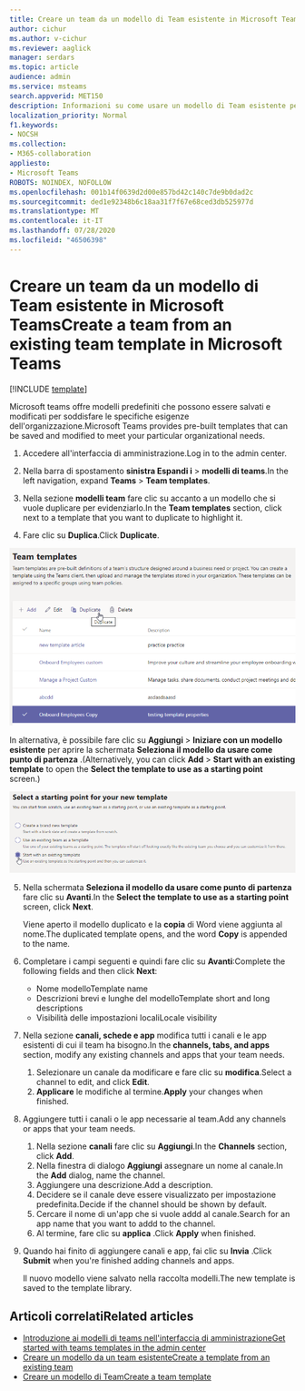 ```yaml
---
title: Creare un team da un modello di Team esistente in Microsoft Teams
author: cichur
ms.author: v-cichur
ms.reviewer: aaglick
manager: serdars
ms.topic: article
audience: admin
ms.service: msteams
search.appverid: MET150
description: Informazioni su come usare un modello di Team esistente per creare un nuovo team in Microsoft teams.
localization_priority: Normal
f1.keywords:
- NOCSH
ms.collection:
- M365-collaboration
appliesto:
- Microsoft Teams
ROBOTS: NOINDEX, NOFOLLOW
ms.openlocfilehash: 001b14f0639d2d00e857bd42c140c7de9b0dad2c
ms.sourcegitcommit: ded1e92348b6c18aa31f7f67e68ced3db525977d
ms.translationtype: MT
ms.contentlocale: it-IT
ms.lasthandoff: 07/28/2020
ms.locfileid: "46506398"
---
```

# <a name="create-a-team-from-an-existing-team-template-in-microsoft-teams"></a><span data-ttu-id="1027c-103">Creare un team da un modello di Team esistente in Microsoft Teams</span><span class="sxs-lookup"><span data-stu-id="1027c-103">Create a team from an existing team template in Microsoft Teams</span></span>

[!INCLUDE [template](includes/preview-feature.md)]

<span data-ttu-id="1027c-104">Microsoft teams offre modelli predefiniti che possono essere salvati e modificati per soddisfare le specifiche esigenze dell'organizzazione.</span><span class="sxs-lookup"><span data-stu-id="1027c-104">Microsoft Teams provides pre-built templates that can be saved and modified to meet your particular organizational needs.</span></span>

1. <span data-ttu-id="1027c-105">Accedere all'interfaccia di amministrazione.</span><span class="sxs-lookup"><span data-stu-id="1027c-105">Log in to the admin center.</span></span>

2. <span data-ttu-id="1027c-106">Nella barra di spostamento **sinistra Espandi i**  >  **modelli di teams**.</span><span class="sxs-lookup"><span data-stu-id="1027c-106">In the left navigation, expand **Teams** > **Team templates**.</span></span>

3. <span data-ttu-id="1027c-107">Nella sezione **modelli team** fare clic su accanto a un modello che si vuole duplicare per evidenziarlo.</span><span class="sxs-lookup"><span data-stu-id="1027c-107">In the **Team templates** section, click next to a template that you want to duplicate to highlight it.</span></span>

4. <span data-ttu-id="1027c-108">Fare clic su **Duplica**.</span><span class="sxs-lookup"><span data-stu-id="1027c-108">Click **Duplicate**.</span></span>

![Immagine della finestra di dialogo modelli di team con Aggiungi evidenziata.](media/template-duplicate.png)

<span data-ttu-id="1027c-110">In alternativa, è possibile fare clic su **Aggiungi**  >  **Iniziare con un modello esistente** per aprire la schermata **Seleziona il modello da usare come punto di partenza** .</span><span class="sxs-lookup"><span data-stu-id="1027c-110">(Alternatively, you can click **Add** > **Start with an existing template** to open the **Select the template to use as a starting point** screen.)</span></span>

![Immagine della schermata del punto di partenza dei modelli di team con inizio con un modello esistente evidenziato.](media/template-start-existing-template.png)

5. <span data-ttu-id="1027c-112">Nella schermata **Seleziona il modello da usare come punto di partenza** fare clic su **Avanti**.</span><span class="sxs-lookup"><span data-stu-id="1027c-112">In the **Select the template to use as a starting point** screen, click **Next**.</span></span>

    <span data-ttu-id="1027c-113">Viene aperto il modello duplicato e la **copia** di Word viene aggiunta al nome.</span><span class="sxs-lookup"><span data-stu-id="1027c-113">The duplicated template opens, and the word **Copy** is appended to the name.</span></span>

6. <span data-ttu-id="1027c-114">Completare i campi seguenti e quindi fare clic su **Avanti**:</span><span class="sxs-lookup"><span data-stu-id="1027c-114">Complete the following fields and then click **Next**:</span></span>
    - <span data-ttu-id="1027c-115">Nome modello</span><span class="sxs-lookup"><span data-stu-id="1027c-115">Template name</span></span>
    - <span data-ttu-id="1027c-116">Descrizioni brevi e lunghe del modello</span><span class="sxs-lookup"><span data-stu-id="1027c-116">Template short and long descriptions</span></span>
    - <span data-ttu-id="1027c-117">Visibilità delle impostazioni locali</span><span class="sxs-lookup"><span data-stu-id="1027c-117">Locale visibility</span></span>  

7. <span data-ttu-id="1027c-118">Nella sezione **canali, schede e app** modifica tutti i canali e le app esistenti di cui il team ha bisogno.</span><span class="sxs-lookup"><span data-stu-id="1027c-118">In the **channels, tabs, and apps** section, modify any existing channels and apps that your team needs.</span></span>

    1. <span data-ttu-id="1027c-119">Selezionare un canale da modificare e fare clic su **modifica**.</span><span class="sxs-lookup"><span data-stu-id="1027c-119">Select a channel to edit, and click **Edit**.</span></span>
    2. <span data-ttu-id="1027c-120">**Applicare** le modifiche al termine.</span><span class="sxs-lookup"><span data-stu-id="1027c-120">**Apply** your changes when finished.</span></span>

8. <span data-ttu-id="1027c-121">Aggiungere tutti i canali o le app necessarie al team.</span><span class="sxs-lookup"><span data-stu-id="1027c-121">Add any channels or apps that your team needs.</span></span>

    1. <span data-ttu-id="1027c-122">Nella sezione **canali** fare clic su **Aggiungi**.</span><span class="sxs-lookup"><span data-stu-id="1027c-122">In the **Channels** section, click **Add**.</span></span>
    2. <span data-ttu-id="1027c-123">Nella finestra di dialogo **Aggiungi** assegnare un nome al canale.</span><span class="sxs-lookup"><span data-stu-id="1027c-123">In the **Add** dialog, name the channel.</span></span>
    3. <span data-ttu-id="1027c-124">Aggiungere una descrizione.</span><span class="sxs-lookup"><span data-stu-id="1027c-124">Add a description.</span></span>
    4. <span data-ttu-id="1027c-125">Decidere se il canale deve essere visualizzato per impostazione predefinita.</span><span class="sxs-lookup"><span data-stu-id="1027c-125">Decide if the channel should be shown by default.</span></span>
    5. <span data-ttu-id="1027c-126">Cercare il nome di un'app che si vuole addd al canale.</span><span class="sxs-lookup"><span data-stu-id="1027c-126">Search for an app name that you want to addd to the channel.</span></span>
    6. <span data-ttu-id="1027c-127">Al termine, fare clic su **applica** .</span><span class="sxs-lookup"><span data-stu-id="1027c-127">Click **Apply** when finished.</span></span>

7. <span data-ttu-id="1027c-128">Quando hai finito di aggiungere canali e app, fai clic su **Invia** .</span><span class="sxs-lookup"><span data-stu-id="1027c-128">Click **Submit** when you're finished adding channels and apps.</span></span>

    <span data-ttu-id="1027c-129">Il nuovo modello viene salvato nella raccolta modelli.</span><span class="sxs-lookup"><span data-stu-id="1027c-129">The new template is saved to the template library.</span></span>

## <a name="related-articles"></a><span data-ttu-id="1027c-130">Articoli correlati</span><span class="sxs-lookup"><span data-stu-id="1027c-130">Related articles</span></span>

- [<span data-ttu-id="1027c-131">Introduzione ai modelli di teams nell'interfaccia di amministrazione</span><span class="sxs-lookup"><span data-stu-id="1027c-131">Get started with teams templates in the admin center</span></span>](get-started-with-teams-templates-in-the-admin-console.md)
- [<span data-ttu-id="1027c-132">Creare un modello da un team esistente</span><span class="sxs-lookup"><span data-stu-id="1027c-132">Create a template from an existing team </span></span>](create-team-from-existing-team.md)
- [<span data-ttu-id="1027c-133">Creare un modello di Team</span><span class="sxs-lookup"><span data-stu-id="1027c-133">Create a team template</span></span>](create-a-team-template.md)